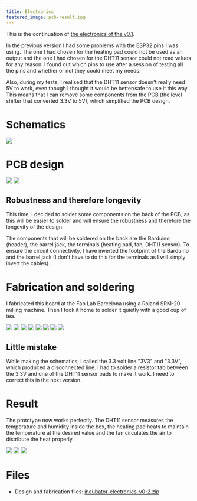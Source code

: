 ```yaml
---
title: Electronics
featured_image: pcb-result.jpg
---
```


This is the continuation of [the electronics of the v0.1](incubator-v0-1-electronics.html).


In the previous version I had some problems with the ESP32 pins I was using. The one I had chosen for the heating pad could not be used as an output and the one I had chosen for the DHT11 sensor could not read values for any reason. I found out which pins to use after a session of testing all the pins and whether or not they could meet my needs.

Also, during my tests, I realised that the DHT11 sensor doesn't really need 5V to work, even though I thought it would be better/safe to use it this way. This means that I can remove some components from the PCB (the level shifter that converted 3.3V to 5V), which simplified the PCB design.

# Schematics

![](large:schematics.svg)

# PCB design

![](pcb-3d.png)
![](pcb.svg)

## Robustness and therefore longevity

This time, I decided to solder some components on the back of the PCB, as this will be easier to solder and will ensure the robustness and therefore the longevity of the design.

The components that will be soldered on the back are the Barduino (header), the barrel jack, the terminals (heating pad, fan, DHT11 sensor). To ensure the circuit connectivity, I have inverted the footprint of the Barduino and the barrel jack (I don't have to do this for the terminals as I will simply invert the cables).

# Fabrication and soldering

I fabricated this board at the Fab Lab Barcelona using a Roland SRM-20 milling machine. Then I took it home to solder it quietly with a good cup of tea.

![](pcb-process-02.jpg)
![](pcb-process-01.jpg)
![](pcb-process-03.jpg)
![](pcb-process-06.jpg)
![](pcb-process-07.jpg)
![](pcb-process-04.jpg)
![](pcb-process-05.jpg)
![](pcb-process-08.jpg)

## Little mistake

While making the schematics, I called the 3.3 volt line "3V3" and "3.3V", which produced a disconnected line. I had to solder a resistor tab between the 3.3V and one of the DHT11 sensor pads to make it work. I need to correct this in the next version.

# Result

The prototype now works perfectly. The DHT11 sensor measures the temperature and humidity inside the box, the heating pad heats to maintain the temperature at the desired value and the fan circulates the air to distribute the heat properly.

![](electronics-result-01.jpg:flux)
![](electronics-result-02.jpg)
![](electronics-result-03.jpg)

# Files

- Design and fabrication files: [incubator-electronics-v0-2.zip](file:incubator-electronics-v0-2.zip)

